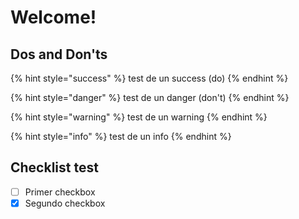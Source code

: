 # Welcome!


## Dos and Don'ts

{% hint style="success" %}
test de un success (do)
{% endhint %}

{% hint style="danger" %}
test de un danger (don't)
{% endhint %}

{% hint style="warning" %}
test de un warning
{% endhint %}

{% hint style="info" %}
test de un info
{% endhint %}

## Checklist test  

- [ ] Primer checkbox
- [x] Segundo checkbox
